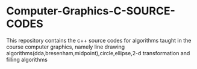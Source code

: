 # Computer-Graphics-C-SOURCE-CODES
This repository contains the c++ source codes for algorithms taught in the course computer graphics, namely line drawing algorithms(dda,bresenham,midpoint),circle,ellipse,2-d transformation and filling algorithms
